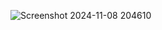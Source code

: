 ![Screenshot 2024-11-08 204610](https://github.com/user-attachments/assets/d976213b-26c1-45fd-b8f6-cc876e9fc62f)
